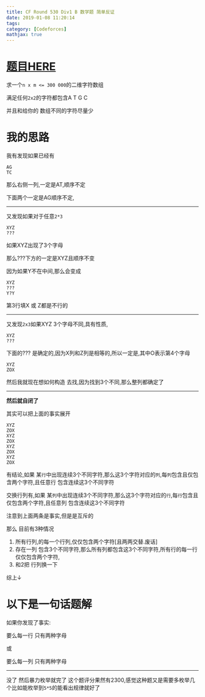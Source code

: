 ```yaml
---
title: CF Round 530 Div1 B 数学题 简单反证
date: 2019-01-08 11:20:14
tags: 
category: [Codeforces]
mathjax: true
---
```


# [题目HERE](https://codeforces.com/contest/1098/problem/B)

求一个`n x m <= 300 000`的二维字符数组

满足任何`2x2`的字符都包含A T G C

并且和给你的 数组不同的字符尽量少

# 我的思路

我有发现如果已经有

```
AG
TC
```

那么右侧一列,一定是AT,顺序不定

下面两个一定是AG顺序不定,

---

又发现如果对于任意`2*3`

```
XYZ
???
```

如果XYZ出现了3个字母

那么???下方的一定是XYZ且顺序不变

因为如果Y不在中间,那么会变成

```
XYZ
???
Y?Y
```

第3行填X 或 Z都是不行的

---

又发现`2x3`如果XYZ 3个字母不同,具有性质,

```
XYZ
???
```

下面的??? 是确定的,因为X列和Z列是相等的,所以一定是,其中O表示第4个字母

```
XYZ
ZOX
```

然后我就现在想如何构造 去找,因为找到3个不同,那么整列都确定了

----

**然后就自闭了**

其实可以把上面的事实展开

```
XYZ
ZOX
XYZ
ZOX
XYZ
ZOX
XYZ
ZOX
```

有结论,如果 某`行`中出现连续3个不同字符,那么这3个字符对应的`列`,每`列`包含且仅包含两个字符,且任意行 包含连续这3个不同字符

交换行列有,如果 某`列`中出现连续3个不同字符,那么这3个字符对应的`行`,每`行`包含且仅包含两个字符,且任意列 包含连续这3个不同字符

注意到上面两条是事实,但是是互斥的

那么 目前有3种情况

1. 所有行列,的每一个行列,仅仅包含两个字符[且两两交替.废话]
2. 存在一列 包含3个不同字符,那么所有列都包含这3个不同字符,所有行的每一行仅仅包含两个字符,
3. 和2把 行列换一下

综上↓

# 以下是一句话题解

如果你发现了事实:

要么每一行 只有两种字母

或

要么每一列 只有两种字母

---

没了 然后暴力枚举就完了 这个题评分果然有2300,感觉这种题又是需要多枚举几个比如能枚举到`5*5`的能看出规律就好了
